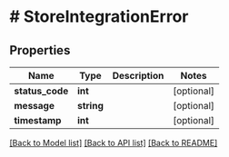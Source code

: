 # # StoreIntegrationError

## Properties

Name | Type | Description | Notes
------------ | ------------- | ------------- | -------------
**status_code** | **int** |  | [optional]
**message** | **string** |  | [optional]
**timestamp** | **int** |  | [optional]

[[Back to Model list]](../../README.md#models) [[Back to API list]](../../README.md#endpoints) [[Back to README]](../../README.md)
